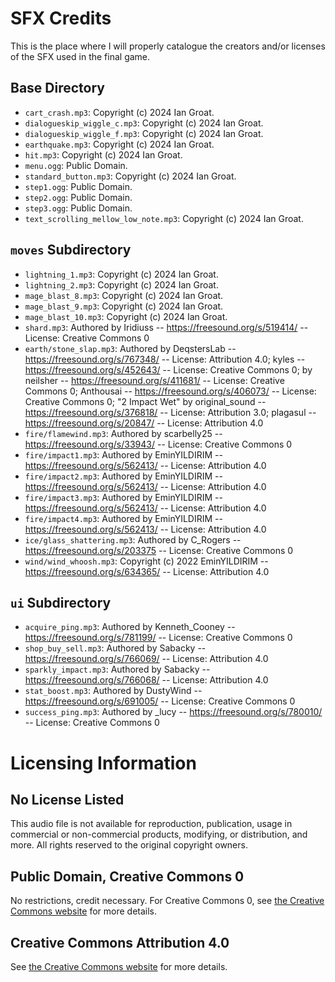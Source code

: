 # SFX Credits
This is the place where I will properly catalogue the creators and/or licenses of the SFX used in the final game.  

## Base Directory
- `cart_crash.mp3`: Copyright (c) 2024 Ian Groat.
- `dialogueskip_wiggle_c.mp3`: Copyright (c) 2024 Ian Groat.
- `dialogueskip_wiggle_f.mp3`: Copyright (c) 2024 Ian Groat.
- `earthquake.mp3`: Copyright (c) 2024 Ian Groat.
- `hit.mp3`: Copyright (c) 2024 Ian Groat.
- `menu.ogg`: Public Domain.
- `standard_button.mp3`: Copyright (c) 2024 Ian Groat.
- `step1.ogg`: Public Domain.
- `step2.ogg`: Public Domain.
- `step3.ogg`: Public Domain.
- `text_scrolling_mellow_low_note.mp3`: Copyright (c) 2024 Ian Groat.

## `moves` Subdirectory
- `lightning_1.mp3`: Copyright (c) 2024 Ian Groat.
- `lightning_2.mp3`: Copyright (c) 2024 Ian Groat.
- `mage_blast_8.mp3`: Copyright (c) 2024 Ian Groat.
- `mage_blast_9.mp3`: Copyright (c) 2024 Ian Groat.
- `mage_blast_10.mp3`: Copyright (c) 2024 Ian Groat.
- `shard.mp3`: Authored by Iridiuss -- https://freesound.org/s/519414/ -- License: Creative Commons 0
- `earth/stone_slap.mp3`: Authored by DeqstersLab -- https://freesound.org/s/767348/ -- License: Attribution 4.0; kyles -- https://freesound.org/s/452643/ -- License: Creative Commons 0; by neilsher -- https://freesound.org/s/411681/ -- License: Creative Commons 0; Anthousai -- https://freesound.org/s/406073/ -- License: Creative Commons 0; "2 Impact Wet" by original_sound -- https://freesound.org/s/376818/ -- License: Attribution 3.0; plagasul -- https://freesound.org/s/20847/ -- License: Attribution 4.0
- `fire/flamewind.mp3`: Authored by scarbelly25 -- https://freesound.org/s/33943/ -- License: Creative Commons 0
- `fire/impact1.mp3`: Authored by EminYILDIRIM -- https://freesound.org/s/562413/ -- License: Attribution 4.0
- `fire/impact2.mp3`: Authored by EminYILDIRIM -- https://freesound.org/s/562413/ -- License: Attribution 4.0
- `fire/impact3.mp3`: Authored by EminYILDIRIM -- https://freesound.org/s/562413/ -- License: Attribution 4.0
- `fire/impact4.mp3`: Authored by EminYILDIRIM -- https://freesound.org/s/562413/ -- License: Attribution 4.0
- `ice/glass_shattering.mp3`: Authored by C_Rogers -- https://freesound.org/s/203375 -- License: Creative Commons 0
- `wind/wind_whoosh.mp3`: Copyright (c) 2022 EminYILDIRIM -- https://freesound.org/s/634365/ -- License: Attribution 4.0

## `ui` Subdirectory
- `acquire_ping.mp3`: Authored by Kenneth_Cooney -- https://freesound.org/s/781199/ -- License: Creative Commons 0
- `shop_buy_sell.mp3`: Authored by Sabacky -- https://freesound.org/s/766069/ -- License: Attribution 4.0
- `sparkly_impact.mp3`: Authored by Sabacky -- https://freesound.org/s/766068/ -- License: Attribution 4.0
- `stat_boost.mp3`: Authored by DustyWind -- https://freesound.org/s/691005/ -- License: Creative Commons 0
- `success_ping.mp3`: Authored by _lucy -- https://freesound.org/s/780010/ -- License: Creative Commons 0

# Licensing Information

## No License Listed
This audio file is not available for reproduction, publication, usage in commercial or non-commercial products, modifying, or distribution, and more. All rights reserved to the original copyright owners.

## Public Domain, Creative Commons 0
No restrictions, credit necessary. For Creative Commons 0, see [the Creative Commons website](https://creativecommons.org/publicdomain/zero/1.0/) for more details.

## Creative Commons Attribution 4.0
See [the Creative Commons website](https://creativecommons.org/licenses/by/4.0/) for more details.

